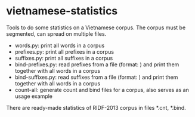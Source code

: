 vietnamese-statistics
=====================

Tools to do some statistics on a Vietnamese corpus. The corpus must be segmented, can spread on multiple files.
* words.py: print all words in a corpus
* prefixes.py: print all prefixes in a corpus
* suffixes.py: print all suffixes in a corpus
* bind-prefixes.py: read prefixes from a file (format: <count> <prefix>) and print them together with all words in a corpus
* bind-suffixes.py: read suffixes from a file (format: <count> <suffix>) and print them together with all words in a corpus
* count-all: generate count and bind files for a corpus, also serves as an usage example

There are ready-made statistics of RIDF-2013 corpus in files *.cnt, *.bind.
